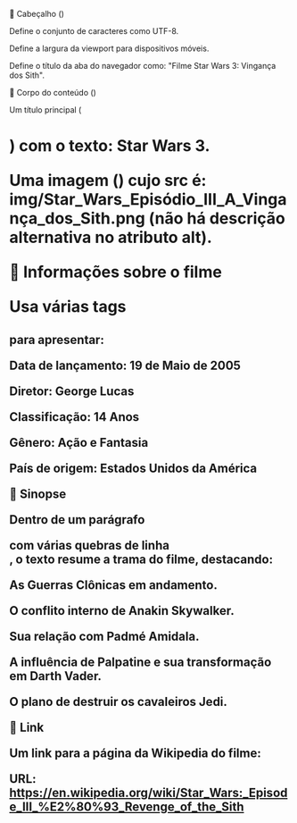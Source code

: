🔹 Cabeçalho (<head>)

Define o conjunto de caracteres como UTF-8.

Define a largura da viewport para dispositivos móveis.

Define o título da aba do navegador como:
"Filme Star Wars 3: Vingança dos Sith".

🔹 Corpo do conteúdo (<body>)

Um título principal (<h1>) com o texto: Star Wars 3.

Uma imagem (<img>) cujo src é:
img/Star_Wars_Episódio_III_A_Vingança_dos_Sith.png
(não há descrição alternativa no atributo alt).

🔹 Informações sobre o filme

Usa várias tags <h2> para apresentar:

Data de lançamento: 19 de Maio de 2005

Diretor: George Lucas

Classificação: 14 Anos

Gênero: Ação e Fantasia

País de origem: Estados Unidos da América

🔹 Sinopse

Dentro de um parágrafo <p> com várias quebras de linha <br>, o texto resume a trama do filme, destacando:

As Guerras Clônicas em andamento.

O conflito interno de Anakin Skywalker.

Sua relação com Padmé Amidala.

A influência de Palpatine e sua transformação em Darth Vader.

O plano de destruir os cavaleiros Jedi.

🔹 Link

Um link <a> para a página da Wikipedia do filme:

URL: https://en.wikipedia.org/wiki/Star_Wars:_Episode_III_%E2%80%93_Revenge_of_the_Sith
